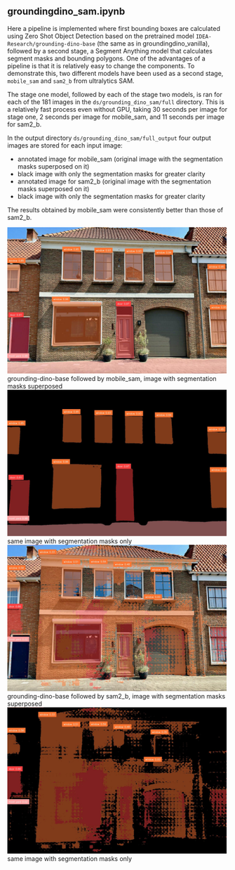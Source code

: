 ## groundingdino_sam.ipynb

Here a pipeline is implemented where first bounding boxes are calculated using Zero Shot Object Detection 
based on the pretrained model `IDEA-Research/grounding-dino-base` (the same as in groundingdino_vanilla), 
followed by a second stage, a Segment Anything model that calculates segment masks and bounding polygons.
One of the advantages of a pipeline is that it is relatively easy to change the components.
To demonstrate this, two different models have been used as a second stage, `mobile_sam` and `sam2_b` from ultralytics SAM.

The stage one model, followed by each of the stage two models, is ran for each of the 181 images in the `ds/grounding_dino_sam/full` directory. 
This is a relatively fast process even without GPU, taking 30 seconds per image for stage one, 2 seconds per image for mobile_sam, 
and 11 seconds per image for sam2_b.

In the output directory `ds/grounding_dino_sam/full_output` four output images are stored for each input image:
- annotated image for mobile_sam (original image with the segmentation masks superposed on it)
- black image with only the segmentation masks for greater clarity
- annotated image for sam2_b (original image with the segmentation masks superposed on it)
- black image with only the segmentation masks for greater clarity

The results obtained by mobile_sam were consistently better than those of sam2_b.

<img src="../assets/42132455_415_1440x9602.jpg" alt="42132455_415_1440x9602.jpg" style="width:500px;" />
grounding-dino-base followed by mobile_sam, image with segmentation masks superposed

<img src="../assets/42132455_415_1440x9602_m.jpg" alt="42132455_415_1440x9602_m.jpg" style="width:500px;"/>
same image with segmentation masks only

<img src="../assets/42132455_415_1440x9603.jpg" alt="42132455_415_1440x9603.jpg" style="width:500px;"/>
grounding-dino-base followed by sam2_b, image with segmentation masks superposed

<img src="../assets/42132455_415_1440x9603_m.jpg" alt="42132455_415_1440x9603_m.jpg" style="width:500px;"/>
same image with segmentation masks only

